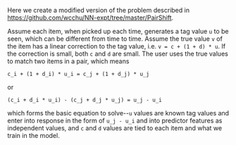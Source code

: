 Here we create a modified version of the problem described in https://github.com/wcchu/NN-expt/tree/master/PairShift.

Assume each item, when picked up each time, generates a tag value `u` to be seen, which can be different from time to time. Assume the true value `v` of the item has a linear correction to the tag value, i.e. `v = c + (1 + d) * u`. If the correction is small, both `c` and `d` are small. The user uses the true values to match two items in a pair, which means

```
c_i + (1 + d_i) * u_i = c_j + (1 + d_j) * u_j
```

or

```
(c_i + d_i * u_i) - (c_j + d_j * u_j) = u_j - u_i
```

which forms the basic equation to solve--`u` values are known tag values and enter into response in the form of `u_j - u_i` and into predictor features as independent values, and `c` and `d` values are tied to each item and what we train in the model.
